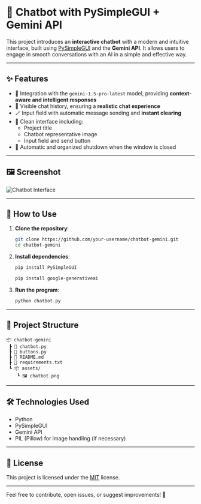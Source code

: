 
# 🤖 Chatbot with PySimpleGUI + Gemini API

This project introduces an **interactive chatbot** with a modern and intuitive interface, built using [PySimpleGUI](https://pysimplegui.readthedocs.io/) and the **Gemini API**. It allows users to engage in smooth conversations with an AI in a simple and effective way.

---

## ✨ Features

- 🧠 Integration with the `gemini-1.5-pro-latest` model, providing **context-aware and intelligent responses**
- 💬 Visible chat history, ensuring a **realistic chat experience**
- 🪄 Input field with automatic message sending and **instant clearing**
- 🎨 Clean interface including:
  - Project title
  - Chatbot representative image
  - Input field and send button
- 🛑 Automatic and organized shutdown when the window is closed

---

## 🖼️ Screenshot

![Chatbot Interface](https://github.com/user-attachments/assets/b9c6c286-9c8c-456d-8b9d-242f13889f98)

---

## 🚀 How to Use

1. **Clone the repository**:
   ```bash
   git clone https://github.com/your-username/chatbot-gemini.git
   cd chatbot-gemini
   ```

2. **Install dependencies**:
   ```bash
   pip install PySimpleGUI
   ```
   ```bash
   pip install google-generativeai
   ```

3. **Run the program**:
   ```bash
   python chatbot.py
   ```

---

## 📁 Project Structure

```
📦 chatbot-gemini
 ┣ 📄 chatbot.py
 ┣ 📄 buttons.py
 ┣ 📄 README.md
 ┣ 📄 requirements.txt
 ┗ 📦 assets/
    ┗ 🖼️ chatbot.png
```

---

## 🛠️ Technologies Used

- Python
- PySimpleGUI
- Gemini API
- PIL (Pillow) for image handling (if necessary)

---

## 📄 License

This project is licensed under the [MIT](LICENSE) license.

---

Feel free to contribute, open issues, or suggest improvements! 🚀
